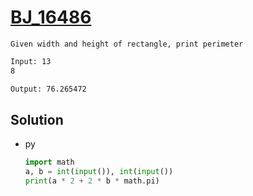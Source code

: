 # [BJ_16486](https://acmicpc.net/problem/16486)

```en
Given width and height of rectangle, print perimeter
```

```txt
Input: 13
8

Output: 76.265472
```

## Solution

* py

  ```py
  import math
  a, b = int(input()), int(input())
  print(a * 2 + 2 * b * math.pi)
  ```

